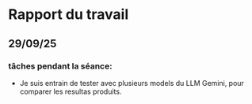 # Rapport du travail

## 29/09/25
### tâches pendant la séance:
- Je suis entrain de tester avec plusieurs models du LLM Gemini, pour comparer les resultas produits. 